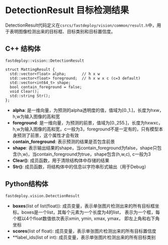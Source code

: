 # DetectionResult 目标检测结果

DetectionResult代码定义在`csrcs/fastdeploy/vision/common/result.h`中，用于表明图像检测出来的目标框、目标类别和目标置信度。

## C++ 结构体

`fastdeploy::vision::DetectionResult`

```
struct MattingResult {
  std::vector<float> alpha;       // h x w
  std::vector<float> foreground;  // h x w x c (c=3 default)
  std::vector<int64_t> shape;
  bool contain_foreground = false;
  void Clear();
  std::string Str();
};
```

- **alpha**: 是一维向量，为预测的alpha透明度的值，值域为[0.,1.]，长度为hxw，h,w为输入图像的高和宽
- **foreground**: 是一维向量，为预测的前景，值域为[0.,255.]，长度为hxwxc，h,w为输入图像的高和宽，c一般为3，foreground不是一定有的，只有模型本身预测了前景，这个属性才会有效
- **contain_foreground**: 表示预测的结果是否包含前景
- **shape**: 表示输出结果的shape，当contain_foreground为false，shape只包含(h,w)，当contain_foreground为true，shape包含(h,w,c), c一般为3
- **Clear()**: 成员函数，用于清除结构体中存储的结果
- **Str()**: 成员函数，将结构体中的信息以字符串形式输出（用于Debug）


## Python结构体

`fastdeploy.vision.DetectionResult`

- **boxes**(list of list(float)): 成员变量，表示单张图片检测出来的所有目标框坐标。boxes是一个list，其每个元素为一个长度为4的list， 表示为一个框，每个框以4个float数值依次表示xmin, ymin, xmax, ymax， 即左上角和右下角坐标
- **scores**(list of float): 成员变量，表示单张图片检测出来的所有目标置信度
- **label_ids(list of int): 成员变量，表示单张图片检测出来的所有目标类别
